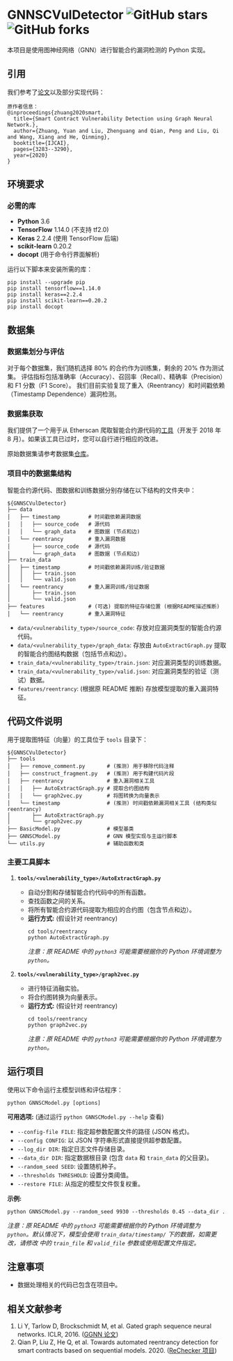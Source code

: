 # GNNSCVulDetector ![GitHub stars](https://img.shields.io/github/stars/Messi-Q/GNNSCVulDetector.svg?style=plastic) ![GitHub forks](https://img.shields.io/github/forks/Messi-Q/GNNSCVulDetector.svg?color=blue&style=plastic)

本项目是使用图神经网络（GNN）进行智能合约漏洞检测的 Python 实现。

## 引用

我们参考了[论文](https://www.ijcai.org/Proceedings/2020/0454.pdf)以及部分实现代码：

```
原作者信息：
@inproceedings{zhuang2020smart,
  title={Smart Contract Vulnerability Detection using Graph Neural Network.},
  author={Zhuang, Yuan and Liu, Zhenguang and Qian, Peng and Liu, Qi and Wang, Xiang and He, Qinming},
  booktitle={IJCAI},
  pages={3283--3290},
  year={2020}
}
```

## 环境要求

### 必需的库

*   **Python** 3.6
*   **TensorFlow** 1.14.0 (不支持 tf2.0)
*   **Keras** 2.2.4 (使用 TensorFlow 后端)
*   **scikit-learn** 0.20.2
*   **docopt** (用于命令行界面解析)

运行以下脚本来安装所需的库：

```shell
pip install --upgrade pip
pip install tensorflow==1.14.0
pip install keras==2.2.4
pip install scikit-learn==0.20.2
pip install docopt
```

## 数据集

### 数据集划分与评估

对于每个数据集，我们随机选择 80% 的合约作为训练集，剩余的 20% 作为测试集。
评估指标包括准确率（Accuracy）、召回率（Recall）、精确率（Precision）和 F1 分数（F1 Score）。
我们目前实验复现了重入（Reentrancy）和时间戳依赖（Timestamp Dependence）漏洞检测。

### 数据集获取

我们提供了一个用于从 Etherscan 爬取智能合约源代码的[工具](https://github.com/Messi-Q/Crawler)（开发于 2018 年 8 月）。如果该工具已过时，您可以自行进行相应的改进。

原始数据集请参考数据集[仓库](https://github.com/Messi-Q/Smart-Contract-Dataset)。

### 项目中的数据集结构

智能合约源代码、图数据和训练数据分别存储在以下结构的文件夹中：

```
${GNNSCVulDetector}
├── data
│   ├── timestamp         # 时间戳依赖漏洞数据
│   │   ├── source_code   # 源代码
│   │   └── graph_data    # 图数据 (节点和边)
│   └── reentrancy        # 重入漏洞数据
│       ├── source_code   # 源代码
│       └── graph_data    # 图数据 (节点和边)
├── train_data
│   ├── timestamp         # 时间戳依赖漏洞训练/验证数据
│   │   ├── train.json
│   │   └── valid.json
│   └── reentrancy        # 重入漏洞训练/验证数据
│       ├── train.json
│       └── valid.json
├── features              # (可选) 提取的特征存储位置 (根据README描述推断)
│   └── reentrancy        # 重入漏洞特征
```

*   `data/<vulnerability_type>/source_code`: 存放对应漏洞类型的智能合约源代码。
*   `data/<vulnerability_type>/graph_data`: 存放由 `AutoExtractGraph.py` 提取的智能合约图结构数据（包括节点和边）。
*   `train_data/<vulnerability_type>/train.json`: 对应漏洞类型的训练数据。
*   `train_data/<vulnerability_type>/valid.json`: 对应漏洞类型的验证（测试）数据。
*   `features/reentrancy`: (根据原 README 推断) 存放模型提取的重入漏洞特征。

## 代码文件说明

用于提取图特征（向量）的工具位于 `tools` 目录下：

```
${GNNSCVulDetector}
├── tools
│   ├── remove_comment.py       # (推测) 用于移除代码注释
│   ├── construct_fragment.py   # (推测) 用于构建代码片段
│   ├── reentrancy              # 重入漏洞相关工具
│   │   ├── AutoExtractGraph.py # 提取合约图结构
│   │   └── graph2vec.py        # 将图转换为向量表示
│   └── timestamp               # (推测) 时间戳依赖漏洞相关工具 (结构类似reentrancy)
│       ├── AutoExtractGraph.py
│       └── graph2vec.py
├── BasicModel.py               # 模型基类
├── GNNSCModel.py               # GNN 模型实现与主运行脚本
└── utils.py                    # 辅助函数和类
```

### 主要工具脚本

1.  **`tools/<vulnerability_type>/AutoExtractGraph.py`**
    *   自动分割和存储智能合约代码中的所有函数。
    *   查找函数之间的关系。
    *   将所有智能合约源代码提取为相应的合约图（包含节点和边）。
    *   **运行方式:** (假设针对 reentrancy)
        ```shell
        cd tools/reentrancy
        python AutoExtractGraph.py
        ```
        *注意：原 README 中的 `python3` 可能需要根据你的 Python 环境调整为 `python`。*

2.  **`tools/<vulnerability_type>/graph2vec.py`**
    *   进行特征消融实验。
    *   将合约图转换为向量表示。
    *   **运行方式:** (假设针对 reentrancy)
        ```shell
        cd tools/reentrancy
        python graph2vec.py
        ```
        *注意：原 README 中的 `python3` 可能需要根据你的 Python 环境调整为 `python`。*

## 运行项目

使用以下命令运行主模型训练和评估程序：

```shell
python GNNSCModel.py [options]
```

**可用选项:** (通过运行 `python GNNSCModel.py --help` 查看)

*   `--config-file FILE`: 指定超参数配置文件的路径 (JSON 格式)。
*   `--config CONFIG`: 以 JSON 字符串形式直接提供超参数配置。
*   `--log_dir DIR`: 指定日志文件存储目录。
*   `--data_dir DIR`: 指定数据根目录 (包含 `data` 和 `train_data` 的父目录)。
*   `--random_seed SEED`: 设置随机种子。
*   `--thresholds THRESHOLD`: 设置分类阈值。
*   `--restore FILE`: 从指定的模型文件恢复权重。

**示例:**

```shell
python GNNSCModel.py --random_seed 9930 --thresholds 0.45 --data_dir .
```
*注意：原 README 中的 `python3` 可能需要根据你的 Python 环境调整为 `python`。默认情况下，模型会使用 `train_data/timestamp/` 下的数据，如需更改，请修改 <mcfile name="BasicModel.py" path="e:\Alex\GNNSCVHunter\GNNSCVulDetector-master\BasicModel.py"></mcfile> 中的 `train_file` 和 `valid_file` 参数或使用配置文件指定。*

## 注意事项

*   数据处理相关的代码已包含在项目中。

## 相关文献参考

1.  Li Y, Tarlow D, Brockschmidt M, et al. Gated graph sequence neural networks. ICLR, 2016. ([GGNN 论文](https://arxiv.org/abs/1511.05493))
2.  Qian P, Liu Z, He Q, et al. Towards automated reentrancy detection for smart contracts based on sequential models. 2020. ([ReChecker 项目](https://github.com/Messi-Q/ReChecker))
```

        
